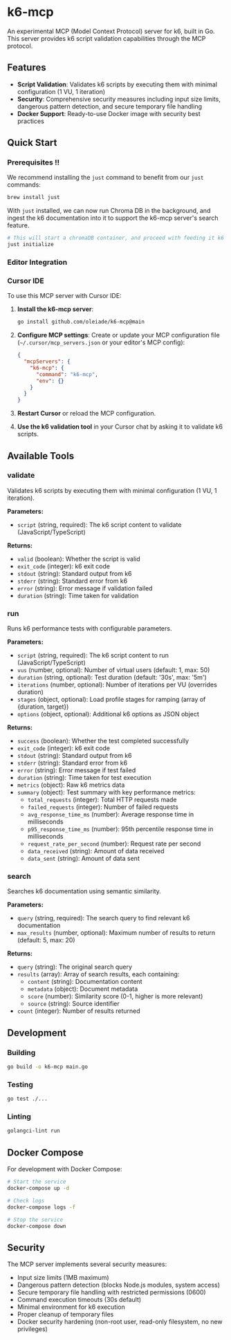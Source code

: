# k6-mcp

An experimental MCP (Model Context Protocol) server for k6, built in Go. This server provides k6 script validation capabilities through the MCP protocol.

## Features

- **Script Validation**: Validates k6 scripts by executing them with minimal configuration (1 VU, 1 iteration)
- **Security**: Comprehensive security measures including input size limits, dangerous pattern detection, and secure temporary file handling
- **Docker Support**: Ready-to-use Docker image with security best practices

## Quick Start

### Prerequisites ‼️

We recommend installing the `just` command to benefit from our `just` commands:
```bash
brew install just
```

With `just` installed, we can now run Chroma DB in the background, and ingest the k6 documentation into it to support the k6-mcp server's search feature.

```bash
# This will start a chromaDB container, and proceed with feeding it k6 documentation sources
just initialize
```

### Editor Integration

### Cursor IDE

To use this MCP server with Cursor IDE:

1. **Install the k6-mcp server**:

   ```bash
   go install github.com/oleiade/k6-mcp@main
   ```


2. **Configure MCP settings**:
   Create or update your MCP configuration file (`~/.cursor/mcp_servers.json` or your editor's MCP config):

   ```json
   {
     "mcpServers": {
       "k6-mcp": {
         "command": "k6-mcp",
         "env": {}
       }
     }
   }
   ```

3. **Restart Cursor** or reload the MCP configuration.

4. **Use the k6 validation tool** in your Cursor chat by asking it to validate k6 scripts.


## Available Tools

### validate

Validates k6 scripts by executing them with minimal configuration (1 VU, 1 iteration).

**Parameters:**
- `script` (string, required): The k6 script content to validate (JavaScript/TypeScript)

**Returns:**
- `valid` (boolean): Whether the script is valid
- `exit_code` (integer): k6 exit code
- `stdout` (string): Standard output from k6
- `stderr` (string): Standard error from k6  
- `error` (string): Error message if validation failed
- `duration` (string): Time taken for validation

### run

Runs k6 performance tests with configurable parameters.

**Parameters:**
- `script` (string, required): The k6 script content to run (JavaScript/TypeScript)
- `vus` (number, optional): Number of virtual users (default: 1, max: 50)
- `duration` (string, optional): Test duration (default: '30s', max: '5m')
- `iterations` (number, optional): Number of iterations per VU (overrides duration)
- `stages` (object, optional): Load profile stages for ramping (array of {duration, target})
- `options` (object, optional): Additional k6 options as JSON object

**Returns:**
- `success` (boolean): Whether the test completed successfully
- `exit_code` (integer): k6 exit code
- `stdout` (string): Standard output from k6
- `stderr` (string): Standard error from k6
- `error` (string): Error message if test failed
- `duration` (string): Time taken for test execution
- `metrics` (object): Raw k6 metrics data
- `summary` (object): Test summary with key performance metrics:
  - `total_requests` (integer): Total HTTP requests made
  - `failed_requests` (integer): Number of failed requests
  - `avg_response_time_ms` (number): Average response time in milliseconds
  - `p95_response_time_ms` (number): 95th percentile response time in milliseconds
  - `request_rate_per_second` (number): Request rate per second
  - `data_received` (string): Amount of data received
  - `data_sent` (string): Amount of data sent

### search

Searches k6 documentation using semantic similarity.

**Parameters:**
- `query` (string, required): The search query to find relevant k6 documentation
- `max_results` (number, optional): Maximum number of results to return (default: 5, max: 20)

**Returns:**
- `query` (string): The original search query
- `results` (array): Array of search results, each containing:
  - `content` (string): Documentation content
  - `metadata` (object): Document metadata
  - `score` (number): Similarity score (0-1, higher is more relevant)
  - `source` (string): Source identifier
- `count` (integer): Number of results returned


## Development

### Building

```bash
go build -o k6-mcp main.go
```

### Testing

```bash
go test ./...
```

### Linting

```bash
golangci-lint run
```

## Docker Compose

For development with Docker Compose:

```bash
# Start the service
docker-compose up -d

# Check logs
docker-compose logs -f

# Stop the service
docker-compose down
```

## Security

The MCP server implements several security measures:

- Input size limits (1MB maximum)
- Dangerous pattern detection (blocks Node.js modules, system access)
- Secure temporary file handling with restricted permissions (0600)
- Command execution timeouts (30s default)
- Minimal environment for k6 execution
- Proper cleanup of temporary files
- Docker security hardening (non-root user, read-only filesystem, no new privileges)
